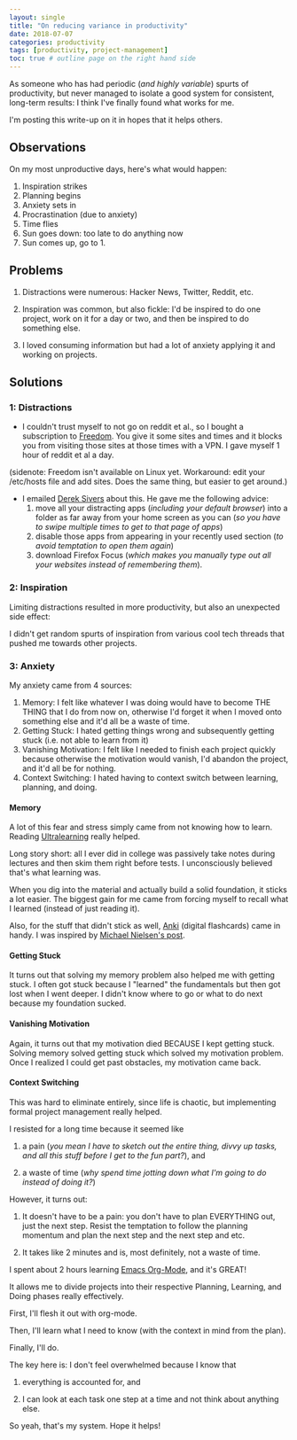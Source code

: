 ```yaml
---
layout: single
title: "On reducing variance in productivity"
date: 2018-07-07
categories: productivity
tags: [productivity, project-management]
toc: true # outline page on the right hand side
---
```


As someone who has had periodic (*and highly variable*) spurts of productivity, but never managed to isolate a good system for consistent, long-term results: I think I've finally found what works for me.

I'm posting this write-up on it in hopes that it helps others. 

## Observations

On my most unproductive days, here's what would happen:

1. Inspiration strikes
2. Planning begins
3. Anxiety sets in
4. Procrastination (due to anxiety)
5. Time flies
6. Sun goes down: too late to do anything now
7. Sun comes up, go to 1. 

## Problems

1. Distractions were numerous: Hacker News, Twitter, Reddit, etc.

2. Inspiration was common, but also fickle: I'd be inspired to do one project, work on it for a day or two, and then be inspired to do something else.

3. I loved consuming information but had a lot of anxiety applying it and working on projects.

## Solutions

### 1: Distractions

- I couldn't trust myself to not go on reddit et al., so I bought a subscription to [Freedom](https://freedom.to/). You give it some sites and times and it blocks you from visiting those sites at those times with a VPN. I gave myself 1 hour of reddit et al a day.

(sidenote: Freedom isn't available on Linux yet. Workaround: edit your /etc/hosts file and add sites. Does the same thing, but easier to get around.)

- I emailed [Derek Sivers](https://sivers.org/) about this. He gave me the following advice:
    1. move all your distracting apps (*including your default browser*) into a folder as far away from your home screen as you can (*so you have to swipe multiple times to get to that page of apps*)
    2. disable those apps from appearing in your recently used section (*to avoid temptation to open them again*)
    3. download Firefox Focus (*which makes you manually type out all your websites instead of remembering them*).

### 2: Inspiration

Limiting distractions resulted in more productivity, but also an unexpected side effect:

I didn't get random spurts of inspiration from various cool tech threads that pushed me towards other projects.

### 3: Anxiety

My anxiety came from 4 sources:

1. Memory: I felt like whatever I was doing would have to become THE THING that I do from now on, otherwise I'd forget it when I moved onto something else and it'd all be a waste of time.
2. Getting Stuck: I hated getting things wrong and subsequently getting stuck (i.e. not able to learn from it)
3. Vanishing Motivation: I felt like I needed to finish each project quickly because otherwise the motivation would vanish, I'd abandon the project, and it'd all be for nothing.
4. Context Switching: I hated having to context switch between learning, planning, and doing.

#### Memory

A lot of this fear and stress simply came from not knowing how to learn. Reading [Ultralearning](https://www.scotthyoung.com/blog/ultralearning/) really helped.

Long story short: all I ever did in college was passively take notes during lectures and then skim them right before tests. I unconsciously believed that's what learning was.

When you dig into the material and actually build a solid foundation, it sticks a lot easier. The biggest gain for me came from forcing myself to recall what I learned (instead of just reading it).

Also, for the stuff that didn't stick as well, [Anki](https://apps.ankiweb.net/) (digital flashcards) came in handy. I was inspired by [Michael Nielsen's post](http://augmentingcognition.com/ltm.html).

#### Getting Stuck

It turns out that solving my memory problem also helped me with getting stuck. I often got stuck because I "learned" the fundamentals but then got lost when I went deeper. I didn't know where to go or what to do next because my foundation sucked.

#### Vanishing Motivation

Again, it turns out that my motivation died BECAUSE I kept getting stuck. Solving memory solved getting stuck which solved my motivation problem. Once I realized I could get past obstacles, my motivation came back.

#### Context Switching

This was hard to eliminate entirely, since life is chaotic, but implementing formal project management really helped.

I resisted for a long time because it seemed like

1. a pain (*you mean I have to sketch out the entire thing, divvy up tasks, and all this stuff before I get to the fun part?*), and

2. a waste of time (*why spend time jotting down what I'm going to do instead of doing it?*)

However, it turns out:

1. It doesn't have to be a pain: you don't have to plan EVERYTHING out, just the next step. Resist the temptation to follow the planning momentum and plan the next step and the next step and etc.

2. It takes like 2 minutes and is, most definitely, not a waste of time.

I spent about 2 hours learning [Emacs Org-Mode](https://www.youtube.com/watch?v=sQS06Qjnkcc&list=PLVtKhBrRV_ZkPnBtt_TD1Cs9PJlU0IIdE&index=1), and it's GREAT!

It allows me to divide projects into their respective Planning, Learning, and Doing phases really effectively.

First, I'll flesh it out with org-mode.

Then, I'll learn what I need to know (with the context in mind from the plan).

Finally, I'll do.

The key here is: I don't feel overwhelmed because I know that

1. everything is accounted for, and

2. I can look at each task one step at a time and not think about anything else.

So yeah, that's my system. Hope it helps!